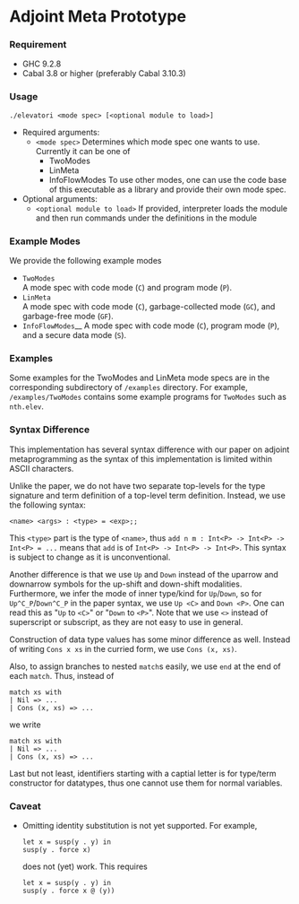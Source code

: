 # Adjoint Meta Prototype

### Requirement

- GHC 9.2.8
- Cabal 3.8 or higher (preferably Cabal 3.10.3)

### Usage

```
./elevatori <mode spec> [<optional module to load>]
```

- Required arguments:
  - `<mode spec>`
    Determines which mode spec one wants to use.
    Currently it can be one of
    - TwoModes
    - LinMeta
    - InfoFlowModes
    To use other modes, one can use the code base of this executable as a library
    and provide their own mode spec.
- Optional arguments:
  - `<optional module to load>`
    If provided, interpreter loads the module and then
    run commands under the definitions in the module

### Example Modes
We provide the following example modes
- `TwoModes`  
  A mode spec with code mode (`C`) and program mode (`P`).
- `LinMeta`  
  A mode spec with code mode (`C`), garbage-collected mode (`GC`), and garbage-free mode (`GF`).
- `InfoFlowModes`__
  A mode spec with code mode (`C`), program mode (`P`), and a secure data mode (`S`).
  
### Examples
Some examples for the TwoModes and LinMeta mode specs are in the corresponding
subdirectory of `/examples` directory.
For example, `/examples/TwoModes` contains some example programs for
`TwoModes` such as `nth.elev`.

### Syntax Difference

This implementation has several syntax difference with our paper
on adjoint metaprogramming as the syntax of this implementation is
limited within ASCII characters.

Unlike the paper, we do not have two separate top-levels for
the type signature and term definition of a top-level term definition.
Instead, we use the following syntax:
```
<name> <args> : <type> = <exp>;;
```
This `<type>` part is the type of `<name>`, thus
`add n m : Int<P> -> Int<P> -> Int<P> = ...` means
that `add` is of `Int<P> -> Int<P> -> Int<P>`.
This syntax is subject to change as it is unconventional.

Another difference is that we use `Up` and `Down` instead of
the uparrow and downarrow symbols for the up-shift and
down-shift modalities. Furthermore, we infer the mode of inner
type/kind for `Up`/`Down`, so for `Up^C_P`/`Down^C_P` in the
paper syntax, we use `Up <C>` and `Down <P>`. One can read this
as "`Up` to `<C>`" or "`Down` to `<P>`". Note that we use `<>`
instead of superscript or subscript, as they are not easy to use
in general.

Construction of data type values has some minor difference as well.
Instead of writing `Cons x xs` in the curried form, we use
`Cons (x, xs)`.

Also, to assign branches to nested `match`s easily, we use
`end` at the end of each `match`. Thus, instead of
```
match xs with
| Nil => ...
| Cons (x, xs) => ...
```
we write
```
match xs with
| Nil => ...
| Cons (x, xs) => ...
```

Last but not least, identifiers starting with a captial letter is
for type/term constructor for datatypes, thus one cannot use
them for normal variables.

### Caveat

- Omitting identity substitution is not yet supported. For example,
  ```
  let x = susp(y . y) in
  susp(y . force x)
  ```
  does not (yet) work. This requires
  ```
  let x = susp(y . y) in
  susp(y . force x @ (y))
  ```
